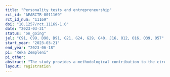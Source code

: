 ```yaml
---
title: "Personality tests and entrepreneurship"
rct_id: "AEARCTR-0011169"
rct_id_num: "11169"
doi: "10.1257/rct.11169-1.0"
date: "2023-03-31"
status: "on_going"
jel: "C91, C99, D90, D91, G21, G24, G29, G40, J16, O12, O16, O39, O57"
start_year: "2023-03-21"
end_year: "2023-06-18"
pi: "Reka Zempleni"
pi_other:
abstract: "The study provides a methodological contribution to the circumstances under which personality tests can be used effectively in the context of supporting entrepreneurs in developing countries. It tests whether personality tests are valid in these contexts and assesses the degree to which individuals are able and willing to “fake” their personality test results. Furthermore, the study tests whether gender differences in honesty and stereotype threat affect outcomes of otherwise equally qualified individuals and evaluates the extent to which the use of high cognitive load can reduce “faking” and any gender-based disadvantage in the use of personality tests."
layout: registration
---
```



